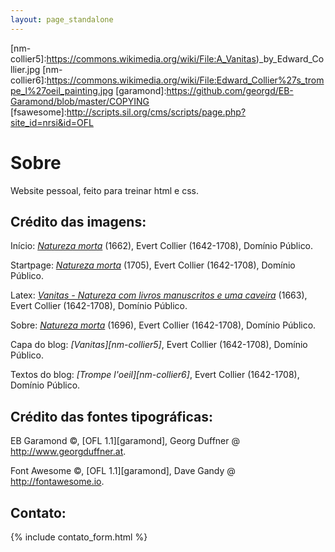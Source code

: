 ```yaml
---
layout: page_standalone
---
```


[nm-collier]:https://commons.wikimedia.org/wiki/File:EDWAERT_COLLIER_VANITAS_STILL_LIFE.jpg
[nm-collier2]:https://commons.wikimedia.org/wiki/File:Collier,_Evert_-_Vanitas_Still-Life_-_1705.jpg
[nm-collier3]:https://commons.wikimedia.org/wiki/File:Edwaert_Collier_-_Vanitas_-_Still_Life_with_Books_and_Manuscripts_and_a_Skull_-_Google_Art_Project.jpg
[nm-collier4]:https://commons.wikimedia.org/wiki/File:Colyer,_Edwaert_-_Still_Life_-_Google_Art_Project.jpg
[nm-collier5]:https://commons.wikimedia.org/wiki/File:A_Vanitas)_by_Edward_Collier.jpg
[nm-collier6]:https://commons.wikimedia.org/wiki/File:Edward_Collier%27s_trompe_l%27oeil_painting.jpg
[garamond]:https://github.com/georgd/EB-Garamond/blob/master/COPYING
[fsawesome]:http://scripts.sil.org/cms/scripts/page.php?site_id=nrsi&id=OFL

# Sobre

Website pessoal, feito para treinar html e css.

## Crédito das imagens:

Início: *[Natureza morta][nm-collier]* (1662), Evert Collier (1642-1708), Domínio Público.

Startpage: *[Natureza morta][nm-collier2]* (1705), Evert Collier (1642-1708), Domínio Público.

Latex: *[Vanitas - Natureza com livros manuscritos e uma caveira][nm-collier3]* (1663), Evert Collier (1642-1708), Domínio Público.

Sobre: *[Natureza morta][nm-collier4]* (1696), Evert Collier (1642-1708), Domínio Público.


Capa do blog: *[Vanitas][nm-collier5]*, Evert Collier (1642-1708), Domínio Público.

Textos do blog: *[Trompe l'oeil][nm-collier6]*, Evert Collier (1642-1708), Domínio Público.

## Crédito das fontes tipográficas:

EB Garamond &copy;, [OFL 1.1][garamond], Georg Duffner @ http://www.georgduffner.at.

Font Awesome &copy;, [OFL 1.1][garamond], Dave Gandy @ http://fontawesome.io.

## Contato:

{% include contato_form.html %}

